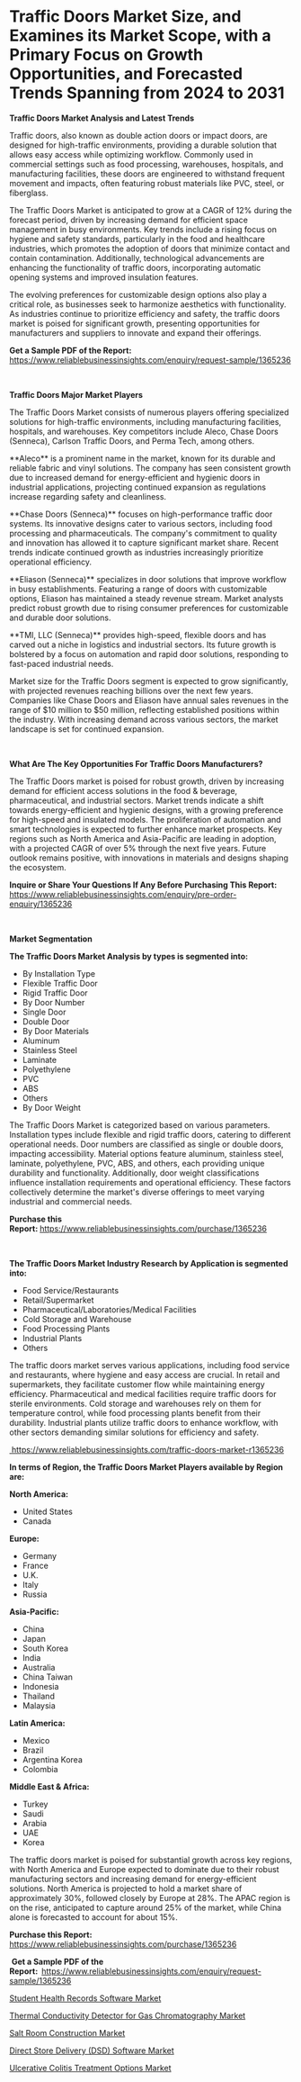 <p><h1>Traffic Doors Market Size, and Examines its Market Scope, with a Primary Focus on Growth Opportunities, and Forecasted Trends Spanning from 2024 to 2031</h1></p><p><strong>Traffic Doors Market Analysis and Latest Trends</strong></p>
<p><p>Traffic doors, also known as double action doors or impact doors, are designed for high-traffic environments, providing a durable solution that allows easy access while optimizing workflow. Commonly used in commercial settings such as food processing, warehouses, hospitals, and manufacturing facilities, these doors are engineered to withstand frequent movement and impacts, often featuring robust materials like PVC, steel, or fiberglass.</p><p>The Traffic Doors Market is anticipated to grow at a CAGR of 12% during the forecast period, driven by increasing demand for efficient space management in busy environments. Key trends include a rising focus on hygiene and safety standards, particularly in the food and healthcare industries, which promotes the adoption of doors that minimize contact and contain contamination. Additionally, technological advancements are enhancing the functionality of traffic doors, incorporating automatic opening systems and improved insulation features. </p><p>The evolving preferences for customizable design options also play a critical role, as businesses seek to harmonize aesthetics with functionality. As industries continue to prioritize efficiency and safety, the traffic doors market is poised for significant growth, presenting opportunities for manufacturers and suppliers to innovate and expand their offerings.</p></p>
<p><strong>Get a Sample PDF of the Report:&nbsp;</strong> <a href="https://www.reliablebusinessinsights.com/enquiry/request-sample/1365236?utm_campaign=57&utm_medium=2&utm_source=Github&utm_content=ia&utm_term=06122024&utm_id=traffic-doors">https://www.reliablebusinessinsights.com/enquiry/request-sample/1365236</a></p>
<p>&nbsp;</p>
<p><strong>Traffic Doors Major Market Players</strong></p>
<p><p>The Traffic Doors Market consists of numerous players offering specialized solutions for high-traffic environments, including manufacturing facilities, hospitals, and warehouses. Key competitors include Aleco, Chase Doors (Senneca), Carlson Traffic Doors, and Perma Tech, among others.</p><p>**Aleco** is a prominent name in the market, known for its durable and reliable fabric and vinyl solutions. The company has seen consistent growth due to increased demand for energy-efficient and hygienic doors in industrial applications, projecting continued expansion as regulations increase regarding safety and cleanliness.</p><p>**Chase Doors (Senneca)** focuses on high-performance traffic door systems. Its innovative designs cater to various sectors, including food processing and pharmaceuticals. The company's commitment to quality and innovation has allowed it to capture significant market share. Recent trends indicate continued growth as industries increasingly prioritize operational efficiency.</p><p>**Eliason (Senneca)** specializes in door solutions that improve workflow in busy establishments. Featuring a range of doors with customizable options, Eliason has maintained a steady revenue stream. Market analysts predict robust growth due to rising consumer preferences for customizable and durable door solutions.</p><p>**TMI, LLC (Senneca)** provides high-speed, flexible doors and has carved out a niche in logistics and industrial sectors. Its future growth is bolstered by a focus on automation and rapid door solutions, responding to fast-paced industrial needs.</p><p>Market size for the Traffic Doors segment is expected to grow significantly, with projected revenues reaching billions over the next few years. Companies like Chase Doors and Eliason have annual sales revenues in the range of $10 million to $50 million, reflecting established positions within the industry. With increasing demand across various sectors, the market landscape is set for continued expansion.</p></p>
<p>&nbsp;</p>
<p><strong>What Are The Key Opportunities For Traffic Doors Manufacturers?</strong></p>
<p><p>The Traffic Doors market is poised for robust growth, driven by increasing demand for efficient access solutions in the food & beverage, pharmaceutical, and industrial sectors. Market trends indicate a shift towards energy-efficient and hygienic designs, with a growing preference for high-speed and insulated models. The proliferation of automation and smart technologies is expected to further enhance market prospects. Key regions such as North America and Asia-Pacific are leading in adoption, with a projected CAGR of over 5% through the next five years. Future outlook remains positive, with innovations in materials and designs shaping the ecosystem.</p></p>
<p><strong>Inquire or Share Your Questions If Any Before Purchasing This Report:</strong> <a href="https://www.reliablebusinessinsights.com/enquiry/pre-order-enquiry/1365236?utm_campaign=57&utm_medium=2&utm_source=Github&utm_content=ia&utm_term=06122024&utm_id=traffic-doors">https://www.reliablebusinessinsights.com/enquiry/pre-order-enquiry/1365236</a></p>
<p>&nbsp;</p>
<p><strong>Market Segmentation</strong></p>
<p><strong>The Traffic Doors Market Analysis by types is segmented into:</strong></p>
<p><ul><li>By Installation Type</li><li>Flexible Traffic Door</li><li>Rigid Traffic Door</li><li>By Door Number</li><li>Single Door</li><li>Double Door</li><li>By Door Materials</li><li>Aluminum</li><li>Stainless Steel</li><li>Laminate</li><li>Polyethylene</li><li>PVC</li><li>ABS</li><li>Others</li><li>By Door Weight</li></ul></p>
<p><p>The Traffic Doors Market is categorized based on various parameters. Installation types include flexible and rigid traffic doors, catering to different operational needs. Door numbers are classified as single or double doors, impacting accessibility. Material options feature aluminum, stainless steel, laminate, polyethylene, PVC, ABS, and others, each providing unique durability and functionality. Additionally, door weight classifications influence installation requirements and operational efficiency. These factors collectively determine the market's diverse offerings to meet varying industrial and commercial needs.</p></p>
<p><strong>Purchase this Report:&nbsp;</strong><a href="https://www.reliablebusinessinsights.com/purchase/1365236?utm_campaign=57&utm_medium=2&utm_source=Github&utm_content=ia&utm_term=06122024&utm_id=traffic-doors">https://www.reliablebusinessinsights.com/purchase/1365236</a></p>
<p>&nbsp;</p>
<p><strong>The Traffic Doors Market Industry Research by Application is segmented into:</strong></p>
<p><ul><li>Food Service/Restaurants</li><li>Retail/Supermarket</li><li>Pharmaceutical/Laboratories/Medical Facilities</li><li>Cold Storage and Warehouse</li><li>Food Processing Plants</li><li>Industrial Plants</li><li>Others</li></ul></p>
<p><p>The traffic doors market serves various applications, including food service and restaurants, where hygiene and easy access are crucial. In retail and supermarkets, they facilitate customer flow while maintaining energy efficiency. Pharmaceutical and medical facilities require traffic doors for sterile environments. Cold storage and warehouses rely on them for temperature control, while food processing plants benefit from their durability. Industrial plants utilize traffic doors to enhance workflow, with other sectors demanding similar solutions for efficiency and safety.</p></p>
<p><a href="https://www.reliablebusinessinsights.com/traffic-doors-market-r1365236?utm_campaign=57&utm_medium=2&utm_source=Github&utm_content=ia&utm_term=06122024&utm_id=traffic-doors">&nbsp;https://www.reliablebusinessinsights.com/traffic-doors-market-r1365236</a></p>
<p><strong>In terms of Region, the Traffic Doors Market Players available by Region are:</strong></p>
<p>
    <p> <strong> North America: </strong>
        <ul>
            <li>United States</li>
            <li>Canada</li>
        </ul>
        </p> 
    <p> <strong> Europe: </strong>
        <ul>
            <li>Germany</li>
            <li>France</li>
            <li>U.K.</li>
            <li>Italy</li>
            <li>Russia</li>
        </ul>
        </p> 
    <p> <strong> Asia-Pacific: </strong>
        <ul>
            <li>China</li>
            <li>Japan</li>
            <li>South Korea</li>
            <li>India</li>
            <li>Australia</li>
            <li>China Taiwan</li>
            <li>Indonesia</li>
            <li>Thailand</li>
            <li>Malaysia</li>
        </ul>
        </p> 
    <p> <strong> Latin America: </strong>
        <ul>
            <li>Mexico</li>
            <li>Brazil</li>
            <li>Argentina Korea</li>
            <li>Colombia</li>
        </ul>
        </p> 
    <p> <strong> Middle East & Africa: </strong>
        <ul>
            <li>Turkey</li>
            <li>Saudi</li>
            <li>Arabia</li>
            <li>UAE</li>
            <li>Korea</li>
        </ul>
    </p>
    </p>
<p><p>The traffic doors market is poised for substantial growth across key regions, with North America and Europe expected to dominate due to their robust manufacturing sectors and increasing demand for energy-efficient solutions. North America is projected to hold a market share of approximately 30%, followed closely by Europe at 28%. The APAC region is on the rise, anticipated to capture around 25% of the market, while China alone is forecasted to account for about 15%.</p></p>
<p><strong>Purchase this Report: </strong><a href="https://www.reliablebusinessinsights.com/purchase/1365236?utm_campaign=57&utm_medium=2&utm_source=Github&utm_content=ia&utm_term=06122024&utm_id=traffic-doors">https://www.reliablebusinessinsights.com/purchase/1365236</a></p>
<p>&nbsp;<strong>Get a Sample PDF of the Report:&nbsp;&nbsp;</strong><a href="https://www.reliablebusinessinsights.com/enquiry/request-sample/1365236?utm_campaign=57&utm_medium=2&utm_source=Github&utm_content=ia&utm_term=06122024&utm_id=traffic-doors">https://www.reliablebusinessinsights.com/enquiry/request-sample/1365236</a></p>
<p><strong></strong></p>
<p><p><a href="https://issuu.com/reportprime-2/docs/student-health-records-software-market-size-2030.p?utm_campaign=57&utm_medium=2&utm_source=Github&utm_content=ia&utm_term=06122024&utm_id=traffic-doors">Student Health Records Software Market</a></p><p><a href="https://www.linkedin.com/pulse/compreh-proposis-fbaif?utm_campaign=57&utm_medium=2&utm_source=Github&utm_content=ia&utm_term=06122024&utm_id=traffic-doors">Thermal Conductivity Detector for Gas Chromatography Market</a></p><p><a href="https://github.com/NargisHussain75/Market-Research-Report-List-1/blob/main/salt-room-construction-market.md?utm_campaign=57&utm_medium=2&utm_source=Github&utm_content=ia&utm_term=06122024&utm_id=traffic-doors">Salt Room Construction Market</a></p><p><a href="https://issuu.com/reportprime-2/docs/direct-store-delivery-dsd-software-market-size-203?utm_campaign=57&utm_medium=2&utm_source=Github&utm_content=ia&utm_term=06122024&utm_id=traffic-doors">Direct Store Delivery (DSD) Software Market</a></p><p><a href="https://www.linkedin.com/pulse/market-growth-forecast-ulcerative-colitis-treatment-options-3g9le?utm_campaign=57&utm_medium=2&utm_source=Github&utm_content=ia&utm_term=06122024&utm_id=traffic-doors">Ulcerative Colitis Treatment Options Market</a></p></p>